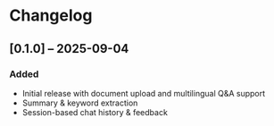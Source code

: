 # Changelog

## [0.1.0] – 2025-09-04
### Added
- Initial release with document upload and multilingual Q&A support
- Summary & keyword extraction
- Session-based chat history & feedback
